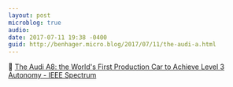 ```yaml
---
layout: post
microblog: true
audio: 
date: 2017-07-11 19:38 -0400
guid: http://benhager.micro.blog/2017/07/11/the-audi-a.html
---
```

🚗 [The Audi A8: the World's First Production Car to Achieve Level 3 Autonomy - IEEE Spectrum](http://spectrum.ieee.org/cars-that-think/transportation/self-driving/the-audi-a8-the-worlds-first-production-car-to-achieve-level-3-autonomy)
